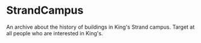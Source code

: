 # StrandCampus
An archive about the history of buildings in King's Strand campus. Target at all people who are interested in King's. 
